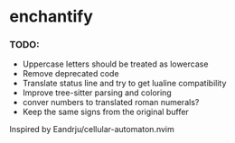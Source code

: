 # enchantify

### TODO:
- Uppercase letters should be treated as lowercase
- Remove deprecated code
- Translate status line and try to get lualine compatibility
- Improve tree-sitter parsing and coloring
- conver numbers to translated roman numerals?
- Keep the same signs from the original buffer

Inspired by Eandrju/cellular-automaton.nvim

